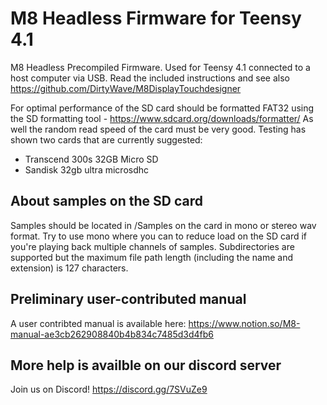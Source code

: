 # M8 Headless Firmware for Teensy 4.1
M8 Headless Precompiled Firmware. Used for Teensy 4.1 connected to a host computer via USB.
Read the included instructions and see also https://github.com/DirtyWave/M8DisplayTouchdesigner

For optimal performance of the SD card should be formatted FAT32 using the SD formatting tool - https://www.sdcard.org/downloads/formatter/
As well the random read speed of the card must be very good. Testing has shown two cards that are currently suggested: 
- Transcend 300s 32GB Micro SD
- Sandisk 32gb ultra microsdhc

## About samples on the SD card ##
Samples should be located in /Samples on the card in mono or stereo wav format. Try to use mono where you can to reduce load on the SD card if you're playing back multiple channels of samples. Subdirectories are supported but the maximum file path length (including the name and extension) is 127 characters.

## Preliminary user-contributed manual ##
A user contribted manual is available here: https://www.notion.so/M8-manual-ae3cb262908840b4b834c7485d3d4fb6

## More help is availble on our discord server ##
Join us on Discord! https://discord.gg/7SVuZe9
